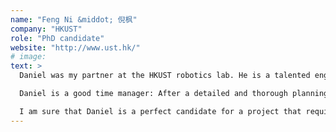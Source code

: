 ```yaml
---
name: "Feng Ni &middot; 倪枫"
company: "HKUST"
role: "PhD candidate"
website: "http://www.ust.hk/"
# image:
text: >
  Daniel was my partner at the HKUST robotics lab. He is a talented engineer and very helpful as a team member. He is able to quickly validate an idea and learn any necessary skill to execute it. He has a wide and solid skillset and broad vision. He has worked with leading edge scientists in robotics and with his contribution, our team published a paper in ICRA 2015.

  Daniel is a good time manager: After a detailed and thorough planning, he delivers results in time and does not rush at the expense of quality. He always keeps a positive mood; therefore, working with him is quite an amazing experience. Besides his work in my lab, he engaged with the local community of Makers, exchanging ideas and offering help within his skillset.

  I am sure that Daniel is a perfect candidate for a project that requires careful design and quick prototyping. His strong hands-on skills, theoretical background and analytical thinking will ensure a successful outcome.
---
```

